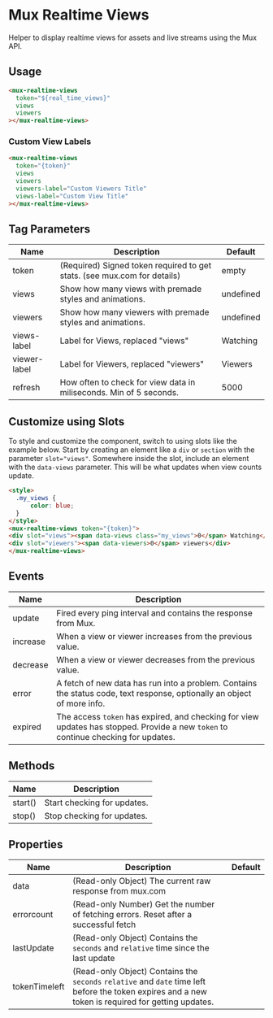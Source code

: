 # Mux Realtime Views

Helper to display realtime views for assets and live streams using the Mux API.

## Usage

```html
<mux-realtime-views
  token="${real_time_views}"
  views
  viewers
></mux-realtime-views>
```

### Custom View Labels

```html
<mux-realtime-views
  token="{token}"
  views
  viewers
  viewers-label="Custom Viewers Title"
  views-label="Custom View Title"
></mux-realtime-views>
```

## Tag Parameters

| Name | Description | Default |
| - | - | - |
| token | (Required) Signed token required to get stats. (see mux.com for details) | empty |
| views | Show how many views with premade styles and animations. | undefined |
| viewers | Show how many viewers with premade styles and animations. | undefined |
| views-label | Label for Views, replaced "views" | Watching |
| viewer-label | Label for Viewers, replaced "viewers" | Viewers |
| refresh | How often to check for view data in miliseconds.  Min of 5 seconds. | 5000 |

## Customize using Slots

To style and customize the component, switch to using slots like the example below.  Start by creating an element like a `div` or `section` with the parameter `slot="views"`.  Somewhere inside the slot, include an element with the `data-views` parameter.  This will be what updates when view counts update.

```html
<style>
  .my_views {
      color: blue;
  }
</style>
<mux-realtime-views token="{token}">
<div slot="views"><span data-views class="my_views">0</span> Watching</div>
<div slot="viewers"><span data-viewers>0</span> viewers</div>
</mux-realtime-views>
```

## Events

| Name | Description |
| - | - |
| update | Fired every ping interval and contains the response from Mux. |
| increase | When a view or viewer increases from the previous value. |
| decrease | When a view or viewer decreases from the previous value. |
| error | A fetch of new data has run into a problem.  Contains the status code, text response, optionally an object of more info. |
| expired | The access `token` has expired, and checking for view updates has stopped.  Provide a new `token` to continue checking for updates. |

## Methods

| Name | Description |
| - | - |
| start() | Start checking for updates. |
| stop() | Stop checking for updates. |

## Properties

| Name | Description | Default |
| - | - | - |
| data | (Read-only Object) The current raw response from mux.com | |
| errorcount | (Read-only Number) Get the number of fetching errors. Reset after a successful fetch | |
| lastUpdate | (Read-only Object) Contains the `seconds` and `relative` time since the last update | |
| tokenTimeleft | (Read-only Object) Contains the `seconds` `relative` and `date` time left before the token expires and a new token is required for getting updates. | |
